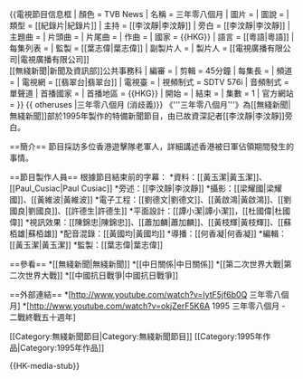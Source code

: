 {{電視節目信息框
| 顏色       = TVB News
| 名稱       = 三年零八個月
| 圖片       = 
| 圖說       = 
| 類型       = [[紀錄片|紀錄片]]
| 主持       = [[李汶靜|李汶靜]]
| 旁白       = [[李汶靜|李汶靜]]
| 主題曲     = 
| 片頭曲     = 
| 片尾曲     = 
| 作曲       = 
| 國家       = {{HKG}}
| 語言       = [[粵語|粵語]]
| 每集列表   = 
| 監製       = [[葉志偉|葉志偉]]
| 副製片人   = 
| 製片人     = [[電視廣播有限公司|電視廣播有限公司]]<br />[[無綫新聞|新聞及資訊部]]公共事務科
| 編審       = 
| 剪輯       = 45分鐘
| 每集長     = 
| 頻道       = 
| 電視網     = [[翡翠台|翡翠台]]
| 電視臺     = 
| 視頻制式   = SDTV 576i
| 音頻制式   = 單聲道
| 首播國家   = 
| 首播地區   = {{HKG}}
| 開始 = 
| 結束 = 
| 集數 = 1
| 官方網站   = 
}}
{{ otheruses |三年零八個月 (消歧義)}}
《'''三年零八個月'''》為[[無綫新聞|無綫新聞]]部於1995年製作的特備新聞節目，由已故資深記者[[李汶靜|李汶靜]]旁白。

==簡介==
節目採訪多位香港遊擊隊老軍人，詳細講述香港被日軍佔領期間發生的事情。

==節目製作人員==
根據節目結束前的字幕：
*資料：[[黃玉潔|黃玉潔]]、[[Paul_Cusiac|Paul Cusiac]]
*旁述：[[李汶靜|李汶靜]]
*攝影：[[梁耀國|梁耀國]]、[[黃維波|黃維波]]
*電子工程：[[劉德文|劉德文]]、[[黃啟鴻|黃啟鴻]]、[[劉國良|劉國良]]、[[許德生|許德生]]
*平面設計：[[譚小潔|譚小潔]]，[[杜國偉|杜國偉]]
*視訊效果：[[陳錦忠|陳錦忠]]、[[蕭加麟|蕭加麟]]、[[黃枝輝|黃枝輝]]、[[蘇栢雄|蘇栢雄]]
*配音混錄：[[黃國均|黃國均]]
*導播：[[何香凝|何香凝]]
*編輯：[[黃玉潔|黃玉潔]]
*監製：[[葉志偉|葉志偉]]

==參看==
*[[無綫新聞|無綫新聞]]
*[[中日關係|中日關係]]
*[[第二次世界大戰|第二次世界大戰]]
*[[中國抗日戰爭|中國抗日戰爭]]

==外部連結==
*[http://www.youtube.com/watch?v=IytF5jf6b0Q 三年零八個月]
*[http://www.youtube.com/watch?v=okjZerF5K6A 1995 三年零八個月 - 二戰終戰五十週年]

[[Category:無綫新聞節目|Category:無綫新聞節目]]
[[Category:1995年作品|Category:1995年作品]]

{{HK-media-stub}}